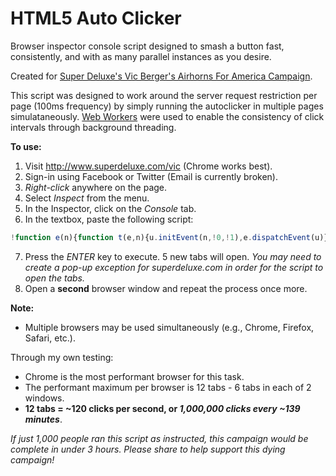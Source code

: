 # HTML5 Auto Clicker
Browser inspector console script designed to smash a button fast, consistently, and with as many parallel instances as you desire.

Created for <a href="https://www.facebook.com/superdeluxevideo/videos/459399034404652/" target="_blank">Super Deluxe's Vic Berger's Airhorns For America Campaign</a>.

This script was designed to work around the server request restriction per page (100ms frequency) by simply running the autoclicker in multiple pages simulataneously. <a href="https://developer.mozilla.org/en-US/docs/Web/API/Web_Workers_API/Using_web_workers" target="_blank">Web Workers</a> were used to enable the consistency of click intervals through background threading.

**To use:**
1. Visit <a href="http://www.superdeluxe.com/vic" target="_blank">http://www.superdeluxe.com/vic</a> (Chrome works best).
2. Sign-in using Facebook or Twitter (Email is currently broken).
3. *Right-click* anywhere on the page.
4. Select *Inspect* from the menu.
5. In the Inspector, click on the *Console* tab.
6. In the textbox, paste the following script:

```javascript
!function e(n){function t(e,n){u.initEvent(n,!0,!1),e.dispatchEvent(u)}function o(e){t(e,"mousedown"),t(e,"mouseup")}function s(e){e.parentElement.removeChild(e)}var i,c=document,r=function(e){return c.querySelector(e)},a=r("button"),u=c.createEvent("MouseEvents"),d=window,l=6,p=c.createElement("script"),m="onmessage=function(){setInterval(function(){postMessage('')},100)};",w=new Worker(URL.createObjectURL(new Blob([m])));t(r(".style__mute___7U3sD"),"click"),s(r("canvas")),s(r(".style__header___55ELS")),w.onmessage=function(){o(a)},w.postMessage(""),n++,n>l||(i=d.open(d.location),i.window.addEventListener("load",function(){p.innerHTML="("+e+"("+n+"));",i.document.body.appendChild(p)}))}(1);
```

7. Press the *ENTER* key to execute. 5 new tabs will open. *You may need to create a pop-up exception for superdeluxe.com in order for the script to open the tabs.*
8. Open a **second** browser window and repeat the process once more.

**Note:**
* Multiple browsers may be used simultaneously (e.g., Chrome, Firefox, Safari, etc.).

Through my own testing:
* Chrome is the most performant browser for this task.
* The performant maximum per browser is 12 tabs - 6 tabs in each of 2 windows.
* **12 tabs = ~120 clicks per second, or _1,000,000 clicks every ~139 minutes_**.


*If just 1,000 people ran this script as instructed, this campaign would be complete in under 3 hours. Please share to help support this dying campaign!*
